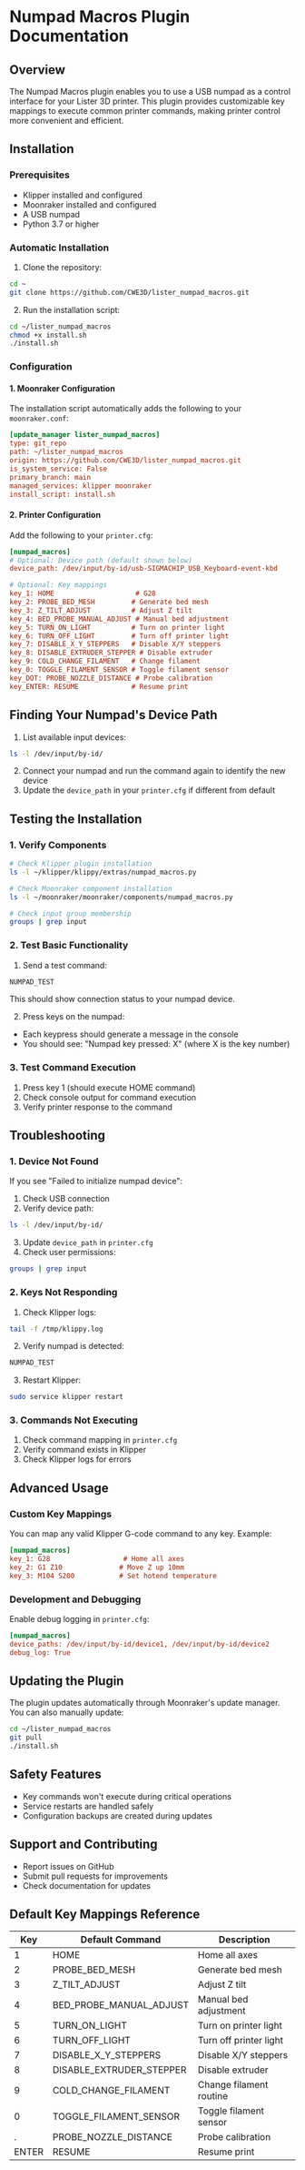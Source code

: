 # Numpad Macros Plugin Documentation

## Overview
The Numpad Macros plugin enables you to use a USB numpad as a control interface for your Lister 3D printer. This plugin provides customizable key mappings to execute common printer commands, making printer control more convenient and efficient.

## Installation

### Prerequisites
- Klipper installed and configured
- Moonraker installed and configured
- A USB numpad
- Python 3.7 or higher

### Automatic Installation
1. Clone the repository:
```bash
cd ~
git clone https://github.com/CWE3D/lister_numpad_macros.git
```

2. Run the installation script:
```bash
cd ~/lister_numpad_macros
chmod +x install.sh
./install.sh
```

### Configuration

#### 1. Moonraker Configuration
The installation script automatically adds the following to your `moonraker.conf`:
```ini
[update_manager lister_numpad_macros]
type: git_repo
path: ~/lister_numpad_macros
origin: https://github.com/CWE3D/lister_numpad_macros.git
is_system_service: False
primary_branch: main
managed_services: klipper moonraker
install_script: install.sh
```

#### 2. Printer Configuration
Add the following to your `printer.cfg`:
```ini
[numpad_macros]
# Optional: Device path (default shown below)
device_path: /dev/input/by-id/usb-SIGMACHIP_USB_Keyboard-event-kbd

# Optional: Key mappings
key_1: HOME                    # G28
key_2: PROBE_BED_MESH         # Generate bed mesh
key_3: Z_TILT_ADJUST          # Adjust Z tilt
key_4: BED_PROBE_MANUAL_ADJUST # Manual bed adjustment
key_5: TURN_ON_LIGHT          # Turn on printer light
key_6: TURN_OFF_LIGHT         # Turn off printer light
key_7: DISABLE_X_Y_STEPPERS   # Disable X/Y steppers
key_8: DISABLE_EXTRUDER_STEPPER # Disable extruder
key_9: COLD_CHANGE_FILAMENT   # Change filament
key_0: TOGGLE_FILAMENT_SENSOR # Toggle filament sensor
key_DOT: PROBE_NOZZLE_DISTANCE # Probe calibration
key_ENTER: RESUME             # Resume print
```

## Finding Your Numpad's Device Path

1. List available input devices:
```bash
ls -l /dev/input/by-id/
```

2. Connect your numpad and run the command again to identify the new device
3. Update the `device_path` in your `printer.cfg` if different from default

## Testing the Installation

### 1. Verify Components
```bash
# Check Klipper plugin installation
ls -l ~/klipper/klippy/extras/numpad_macros.py

# Check Moonraker component installation
ls -l ~/moonraker/moonraker/components/numpad_macros.py

# Check input group membership
groups | grep input
```

### 2. Test Basic Functionality
1. Send a test command:
```bash
NUMPAD_TEST
```
This should show connection status to your numpad device.

2. Press keys on the numpad:
- Each keypress should generate a message in the console
- You should see: "Numpad key pressed: X" (where X is the key number)

### 3. Test Command Execution
1. Press key 1 (should execute HOME command)
2. Check console output for command execution
3. Verify printer response to the command

## Troubleshooting

### 1. Device Not Found
If you see "Failed to initialize numpad device":
1. Check USB connection
2. Verify device path:
```bash
ls -l /dev/input/by-id/
```
3. Update `device_path` in `printer.cfg`
4. Check user permissions:
```bash
groups | grep input
```

### 2. Keys Not Responding
1. Check Klipper logs:
```bash
tail -f /tmp/klippy.log
```
2. Verify numpad is detected:
```bash
NUMPAD_TEST
```
3. Restart Klipper:
```bash
sudo service klipper restart
```

### 3. Commands Not Executing
1. Check command mapping in `printer.cfg`
2. Verify command exists in Klipper
3. Check Klipper logs for errors

## Advanced Usage

### Custom Key Mappings
You can map any valid Klipper G-code command to any key. Example:
```ini
[numpad_macros]
key_1: G28                  # Home all axes
key_2: G1 Z10              # Move Z up 10mm
key_3: M104 S200           # Set hotend temperature
```

### Development and Debugging
Enable debug logging in `printer.cfg`:
```ini
[numpad_macros]
device_paths: /dev/input/by-id/device1, /dev/input/by-id/device2
debug_log: True
```

## Updating the Plugin
The plugin updates automatically through Moonraker's update manager. You can also manually update:
```bash
cd ~/lister_numpad_macros
git pull
./install.sh
```

## Safety Features
- Key commands won't execute during critical operations
- Service restarts are handled safely
- Configuration backups are created during updates

## Support and Contributing
- Report issues on GitHub
- Submit pull requests for improvements
- Check documentation for updates

## Default Key Mappings Reference

| Key    | Default Command           | Description                    |
|--------|--------------------------|--------------------------------|
| 1      | HOME                    | Home all axes                  |
| 2      | PROBE_BED_MESH         | Generate bed mesh              |
| 3      | Z_TILT_ADJUST          | Adjust Z tilt                  |
| 4      | BED_PROBE_MANUAL_ADJUST| Manual bed adjustment          |
| 5      | TURN_ON_LIGHT          | Turn on printer light          |
| 6      | TURN_OFF_LIGHT         | Turn off printer light         |
| 7      | DISABLE_X_Y_STEPPERS   | Disable X/Y steppers           |
| 8      | DISABLE_EXTRUDER_STEPPER| Disable extruder              |
| 9      | COLD_CHANGE_FILAMENT   | Change filament routine        |
| 0      | TOGGLE_FILAMENT_SENSOR | Toggle filament sensor         |
| .      | PROBE_NOZZLE_DISTANCE  | Probe calibration              |
| ENTER  | RESUME                 | Resume print                   |